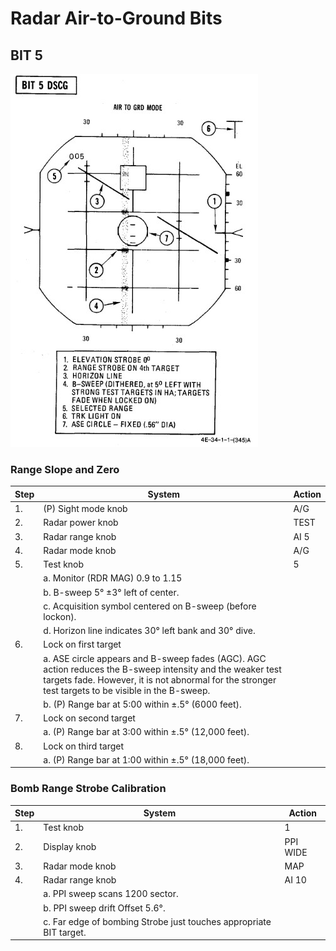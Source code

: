 # Radar Air-to-Ground Bits

## BIT 5

![manual_radar_bit_5_air_to_ground](../../img/manual_radar_bit_air_to_ground_5.jpg)

### Range Slope and Zero

| Step | System                                                                                                                                                                                                            | Action |
|------|-------------------------------------------------------------------------------------------------------------------------------------------------------------------------------------------------------------------|--------|
| 1.   | (P) Sight mode knob                                                                                                                                                                                               | A/G    |
| 2.   | Radar power knob                                                                                                                                                                                                  | TEST   |
| 3.   | Radar range knob                                                                                                                                                                                                  | AI 5   |
| 4.   | Radar mode knob                                                                                                                                                                                                   | A/G    |
| 5.   | Test knob                                                                                                                                                                                                         | 5      |
|      | a. Monitor (RDR MAG) 0.9 to 1.15                                                                                                                                                                                  |        |
|      | b. B-sweep 5° ±3° left of center.                                                                                                                                                                                 |        |
|      | c. Acquisition symbol centered on B-sweep (before lockon).                                                                                                                                                        |        |
|      | d. Horizon line indicates 30° left bank and 30° dive.                                                                                                                                                             |        |
| 6.   | Lock on first target                                                                                                                                                                                              |        |
|      | a. ASE circle appears and B-sweep fades (AGC). AGC action reduces the B-sweep intensity and the weaker test targets fade. However, it is not abnormal for the stronger test targets to be visible in the B-sweep. |        |
|      | b. (P) Range bar at 5:00 within ±.5° (6000 feet).                                                                                                                                                                 |        |
| 7.   | Lock on second target                                                                                                                                                                                             |        |
|      | a. (P) Range bar at 3:00 within ±.5° (12,000 feet).                                                                                                                                                               |        |
| 8.   | Lock on third target                                                                                                                                                                                              |        |
|      | a. (P) Range bar at 1:00 within ±.5° (18,000 feet).                                                                                                                                                               |        |

### Bomb Range Strobe Calibration

| Step | System                                                             | Action   |
|------|--------------------------------------------------------------------|----------|
| 1.   | Test knob                                                          | 1        |
| 2.   | Display knob                                                       | PPI WIDE |
| 3.   | Radar mode knob                                                    | MAP      |
| 4.   | Radar range knob                                                   | AI 10    |
|      | a. PPI sweep scans 1200 sector.                                    |          |
|      | b. PPI sweep drift Offset 5.6°.                                    |          |
|      | c. Far edge of bombing Strobe just touches appropriate BIT target. |          |
